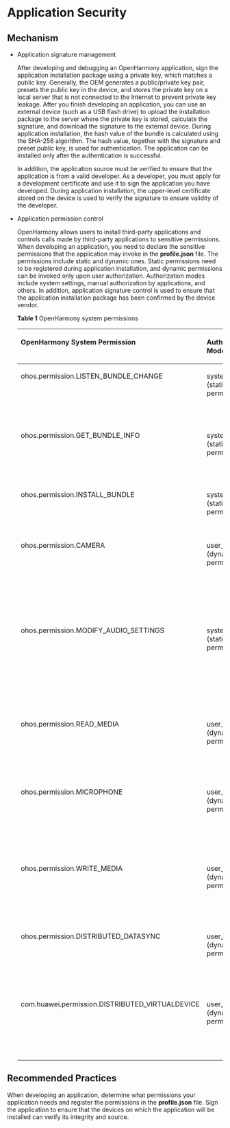 # Application Security<a name="EN-US_TOPIC_0000001052170788"></a>

## Mechanism<a name="section18423515354"></a>

-   Application signature management

    After developing and debugging an OpenHarmony application, sign the application installation package using a private key, which matches a public key. Generally, the OEM generates a public/private key pair, presets the public key in the device, and stores the private key on a local server that is not connected to the Internet to prevent private key leakage. After you finish developing an application, you can use an external device \(such as a USB flash drive\) to upload the installation package to the server where the private key is stored, calculate the signature, and download the signature to the external device. During application installation, the hash value of the bundle is calculated using the SHA-256 algorithm. The hash value, together with the signature and preset public key, is used for authentication. The application can be installed only after the authentication is successful.

    In addition, the application source must be verified to ensure that the application is from a valid developer. As a developer, you must apply for a development certificate and use it to sign the application you have developed. During application installation, the upper-level certificate stored on the device is used to verify the signature to ensure validity of the developer.

-   Application permission control

    OpenHarmony allows users to install third-party applications and controls calls made by third-party applications to sensitive permissions. When developing an application, you need to declare the sensitive permissions that the application may invoke in the  **profile.json**  file. The permissions include static and dynamic ones. Static permissions need to be registered during application installation, and dynamic permissions can be invoked only upon user authorization. Authorization modes include system settings, manual authorization by applications, and others. In addition, application signature control is used to ensure that the application installation package has been confirmed by the device vendor.

    **Table  1**  OpenHarmony system permissions

    <a name="table1936715265268"></a>
    <table><thead align="left"><tr id="row736832612616"><th class="cellrowborder" valign="top" width="40.574057405740575%" id="mcps1.2.4.1.1"><p id="p19859181913610"><a name="p19859181913610"></a><a name="p19859181913610"></a><strong id="b13859919203615"><a name="b13859919203615"></a><a name="b13859919203615"></a><span id="text1855471020132"><a name="text1855471020132"></a><a name="text1855471020132"></a>OpenHarmony</span> System Permission</strong></p>
    </th>
    <th class="cellrowborder" valign="top" width="23.052305230523054%" id="mcps1.2.4.1.2"><p id="p1985961983610"><a name="p1985961983610"></a><a name="p1985961983610"></a><strong id="b927316391599"><a name="b927316391599"></a><a name="b927316391599"></a>Authorization Mode</strong></p>
    </th>
    <th class="cellrowborder" valign="top" width="36.37363736373638%" id="mcps1.2.4.1.3"><p id="p78592196368"><a name="p78592196368"></a><a name="p78592196368"></a><strong id="b238034711910"><a name="b238034711910"></a><a name="b238034711910"></a>Description</strong></p>
    </th>
    </tr>
    </thead>
    <tbody><tr id="row2036892662618"><td class="cellrowborder" valign="top" width="40.574057405740575%" headers="mcps1.2.4.1.1 "><p id="p196912621513"><a name="p196912621513"></a><a name="p196912621513"></a>ohos.permission.LISTEN_BUNDLE_CHANGE</p>
    </td>
    <td class="cellrowborder" valign="top" width="23.052305230523054%" headers="mcps1.2.4.1.2 "><p id="p158591919143612"><a name="p158591919143612"></a><a name="p158591919143612"></a>system_grant (static permission)</p>
    </td>
    <td class="cellrowborder" valign="top" width="36.37363736373638%" headers="mcps1.2.4.1.3 "><p id="p138591019133617"><a name="p138591019133617"></a><a name="p138591019133617"></a>Allows an application to listen for application changes.</p>
    </td>
    </tr>
    <tr id="row836872652610"><td class="cellrowborder" valign="top" width="40.574057405740575%" headers="mcps1.2.4.1.1 "><p id="p12859141903614"><a name="p12859141903614"></a><a name="p12859141903614"></a>ohos.permission.GET_BUNDLE_INFO</p>
    </td>
    <td class="cellrowborder" valign="top" width="23.052305230523054%" headers="mcps1.2.4.1.2 "><p id="p73429411292"><a name="p73429411292"></a><a name="p73429411292"></a>system_grant (static permission)</p>
    </td>
    <td class="cellrowborder" valign="top" width="36.37363736373638%" headers="mcps1.2.4.1.3 "><p id="p486021918369"><a name="p486021918369"></a><a name="p486021918369"></a>Allows an application to obtain application information.</p>
    </td>
    </tr>
    <tr id="row143694264267"><td class="cellrowborder" valign="top" width="40.574057405740575%" headers="mcps1.2.4.1.1 "><p id="p1386031918365"><a name="p1386031918365"></a><a name="p1386031918365"></a>ohos.permission.INSTALL_BUNDLE</p>
    </td>
    <td class="cellrowborder" valign="top" width="23.052305230523054%" headers="mcps1.2.4.1.2 "><p id="p5356164112915"><a name="p5356164112915"></a><a name="p5356164112915"></a>system_grant (static permission)</p>
    </td>
    <td class="cellrowborder" valign="top" width="36.37363736373638%" headers="mcps1.2.4.1.3 "><p id="p1786016192367"><a name="p1786016192367"></a><a name="p1786016192367"></a>Allows an application to install applications.</p>
    </td>
    </tr>
    <tr id="row1836942652617"><td class="cellrowborder" valign="top" width="40.574057405740575%" headers="mcps1.2.4.1.1 "><p id="p178601196361"><a name="p178601196361"></a><a name="p178601196361"></a>ohos.permission.CAMERA</p>
    </td>
    <td class="cellrowborder" valign="top" width="23.052305230523054%" headers="mcps1.2.4.1.2 "><p id="p123691246291"><a name="p123691246291"></a><a name="p123691246291"></a>user_grant (dynamic permission)</p>
    </td>
    <td class="cellrowborder" valign="top" width="36.37363736373638%" headers="mcps1.2.4.1.3 "><p id="p18860151923618"><a name="p18860151923618"></a><a name="p18860151923618"></a>Allows an application to use the camera to take photos and record videos at any time.</p>
    </td>
    </tr>
    <tr id="row23691426132616"><td class="cellrowborder" valign="top" width="40.574057405740575%" headers="mcps1.2.4.1.1 "><p id="p586011195362"><a name="p586011195362"></a><a name="p586011195362"></a>ohos.permission.MODIFY_AUDIO_SETTINGS</p>
    </td>
    <td class="cellrowborder" valign="top" width="23.052305230523054%" headers="mcps1.2.4.1.2 "><p id="p14868849111715"><a name="p14868849111715"></a><a name="p14868849111715"></a>system_grant (static permission)</p>
    </td>
    <td class="cellrowborder" valign="top" width="36.37363736373638%" headers="mcps1.2.4.1.3 "><p id="p6860121943619"><a name="p6860121943619"></a><a name="p6860121943619"></a>Allows an application to modify global audio settings, such as the volume and speaker for output.</p>
    </td>
    </tr>
    <tr id="row83692026202610"><td class="cellrowborder" valign="top" width="40.574057405740575%" headers="mcps1.2.4.1.1 "><p id="p1686071913363"><a name="p1686071913363"></a><a name="p1686071913363"></a>ohos.permission.READ_MEDIA</p>
    </td>
    <td class="cellrowborder" valign="top" width="23.052305230523054%" headers="mcps1.2.4.1.2 "><p id="p1837524122914"><a name="p1837524122914"></a><a name="p1837524122914"></a>user_grant (dynamic permission)</p>
    </td>
    <td class="cellrowborder" valign="top" width="36.37363736373638%" headers="mcps1.2.4.1.3 "><p id="p118604196369"><a name="p118604196369"></a><a name="p118604196369"></a>Allows an application to read users' favorite videos.</p>
    </td>
    </tr>
    <tr id="row0369192616265"><td class="cellrowborder" valign="top" width="40.574057405740575%" headers="mcps1.2.4.1.1 "><p id="p2807144613213"><a name="p2807144613213"></a><a name="p2807144613213"></a>ohos.permission.MICROPHONE</p>
    </td>
    <td class="cellrowborder" valign="top" width="23.052305230523054%" headers="mcps1.2.4.1.2 "><p id="p113782462914"><a name="p113782462914"></a><a name="p113782462914"></a>user_grant (dynamic permission)</p>
    </td>
    <td class="cellrowborder" valign="top" width="36.37363736373638%" headers="mcps1.2.4.1.3 "><p id="p13860119103612"><a name="p13860119103612"></a><a name="p13860119103612"></a>Allows an application to use the microphone for audio recording at any time.</p>
    </td>
    </tr>
    <tr id="row626918467266"><td class="cellrowborder" valign="top" width="40.574057405740575%" headers="mcps1.2.4.1.1 "><p id="p1860181943619"><a name="p1860181943619"></a><a name="p1860181943619"></a>ohos.permission.WRITE_MEDIA</p>
    </td>
    <td class="cellrowborder" valign="top" width="23.052305230523054%" headers="mcps1.2.4.1.2 "><p id="p13381442297"><a name="p13381442297"></a><a name="p13381442297"></a>user_grant (dynamic permission)</p>
    </td>
    <td class="cellrowborder" valign="top" width="36.37363736373638%" headers="mcps1.2.4.1.3 "><p id="p9860919163615"><a name="p9860919163615"></a><a name="p9860919163615"></a>Allows an application to write users' favorite music.</p>
    </td>
    </tr>
    <tr id="row6270164602610"><td class="cellrowborder" valign="top" width="40.574057405740575%" headers="mcps1.2.4.1.1 "><p id="p1326132832215"><a name="p1326132832215"></a><a name="p1326132832215"></a>ohos.permission.DISTRIBUTED_DATASYNC</p>
    </td>
    <td class="cellrowborder" valign="top" width="23.052305230523054%" headers="mcps1.2.4.1.2 "><p id="p4861101915365"><a name="p4861101915365"></a><a name="p4861101915365"></a>user_grant (dynamic permission)</p>
    </td>
    <td class="cellrowborder" valign="top" width="36.37363736373638%" headers="mcps1.2.4.1.3 "><p id="p15861161973614"><a name="p15861161973614"></a><a name="p15861161973614"></a>Allows an application to manage distributed data transmission.</p>
    </td>
    </tr>
    <tr id="row62701646182614"><td class="cellrowborder" valign="top" width="40.574057405740575%" headers="mcps1.2.4.1.1 "><p id="p15247193132317"><a name="p15247193132317"></a><a name="p15247193132317"></a>com.huawei.permission.DISTRIBUTED_VIRTUALDEVICE</p>
    </td>
    <td class="cellrowborder" valign="top" width="23.052305230523054%" headers="mcps1.2.4.1.2 "><p id="p1081717542913"><a name="p1081717542913"></a><a name="p1081717542913"></a>user_grant (dynamic permission)</p>
    </td>
    <td class="cellrowborder" valign="top" width="36.37363736373638%" headers="mcps1.2.4.1.3 "><p id="p11861119123617"><a name="p11861119123617"></a><a name="p11861119123617"></a>Allows an application to use distributed virtualization features.</p>
    </td>
    </tr>
    </tbody>
    </table>


## Recommended Practices<a name="section1959128183614"></a>

When developing an application, determine what permissions your application needs and register the permissions in the  **profile.json**  file. Sign the application to ensure that the devices on which the application will be installed can verify its integrity and source.

